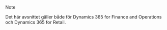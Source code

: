 > [!NOTE]
> Det här avsnittet gäller både för Dynamics 365 for Finance and Operations och Dynamics 365 for Retail. 